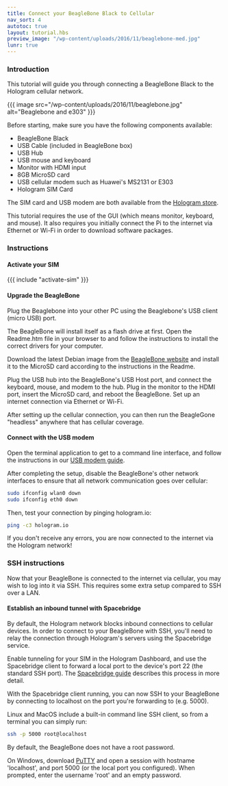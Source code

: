 ```yaml
---
title: Connect your BeagleBone Black to Cellular 
nav_sort: 4
autotoc: true
layout: tutorial.hbs
preview_image: "/wp-content/uploads/2016/11/beaglebone-med.jpg"
lunr: true
---
```


### Introduction

This tutorial will guide you through connecting a BeagleBone Black
to the Hologram cellular network.

{{{ image src="/wp-content/uploads/2016/11/beaglebone.jpg"
    alt="Beaglebone and e303" }}}

Before starting, make sure you have the following components available:

-   BeagleBone Black
-   USB Cable (included in BeagleBone box)
-   USB Hub
-   USB mouse and keyboard
-   Monitor with HDMI input
-   8GB MicroSD card
-   USB cellular modem such as Huawei's MS2131 or E303
-   Hologram SIM Card

The SIM card and USB modem are both available from the [Hologram store](/store).

This tutorial requires the use of the GUI (which means monitor, keyboard,
and mouse).
It also requires you initially connect the Pi to the internet via Ethernet or
Wi-Fi in order to download software packages.

### Instructions

#### Activate your SIM

{{{ include "activate-sim" }}}

#### Upgrade the BeagleBone

Plug the Beaglebone into your other PC using the Beaglebone's USB client (micro
USB) port.

The BeagleBone will install itself as a flash drive at first.
Open the Readme.htm file in your browser to and follow the instructions
to install the correct drivers for your computer.

Download the latest Debian image from the [BeagleBone
website](https://beagleboard.org/latest-images) and install
it to the MicroSD card according to the instructions in the Readme.

Plug the USB hub into the BeagleBone's USB Host port, and connect the keyboard, 
mouse, and modem to the hub. Plug in the monitor to the HDMI port, insert the
MicroSD card, and reboot the BeagleBone. Set up an internet connection via
Ethernet or Wi-Fi.

After setting up the cellular connection, you can then
run the BeagleGone "headless" anywhere that has cellular coverage.

#### Connect with the USB modem

Open the terminal application to get to a command line interface, and follow 
the instructions in our [USB modem
guide](/docs/guide/connect/usb-modem/#linux-instructions).

After completing the setup, disable the BeagleBone's other network interfaces to ensure
that all network communication goes over cellular:

```bash
sudo ifconfig wlan0 down
sudo ifconfig eth0 down
```

Then, test your connection by pinging hologram.io:

```bash
ping -c3 hologram.io
```

If you don't receive any errors, you are now connected to the internet via the
Hologram network!

### SSH instructions

Now that your BeagleBone is connected to the internet via cellular,
you may wish to log into it via SSH. This requires some extra setup compared to
SSH over a LAN.

#### Establish an inbound tunnel with Spacebridge

By default, the Hologram network blocks inbound connections to cellular devices.
In order to connect to your BeagleBone with SSH, you'll need to relay the connection through
Hologram's servers using the Spacebridge service.

Enable tunneling for your SIM in the Hologram Dashboard, and use the Spacebridge
client to forward a local port to the device's port 22 (the standard SSH port).
The [Spacebridge guide](/docs/guide/cloud/spacebridge-tunnel) describes this
process in more detail.

With the Spacebridge client running, you can now SSH to your BeagleBone by
connecting to localhost on the port you're forwarding to (e.g. 5000).

Linux and MacOS include a built-in command line SSH client, so from a terminal
you can simply run:

```bash
ssh -p 5000 root@localhost
```

By default, the BeagleBone does not have a root password.

On Windows, download
[PuTTY](http://www.chiark.greenend.org.uk/~sgtatham/putty/download.html) and
open a session with hostname 'localhost', and port 5000 (or the local port you
configured). When prompted, enter the username 'root' and an empty password.

